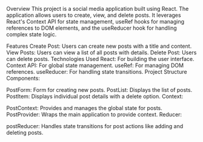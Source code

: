 Overview
This project is a social media application built using React. The application allows users to create, view, and delete posts. It leverages React's Context API for state management, useRef hooks for managing references to DOM elements, and the useReducer hook for handling complex state logic.

Features
Create Post: Users can create new posts with a title and content.
View Posts: Users can view a list of all posts with details.
Delete Post: Users can delete posts.
Technologies Used
React: For building the user interface.
Context API: For global state management.
useRef: For managing DOM references.
useReducer: For handling state transitions.
Project Structure
Components:

PostForm: Form for creating new posts.
PostList: Displays the list of posts.
PostItem: Displays individual post details with a delete option.
Context:

PostContext: Provides and manages the global state for posts.
PostProvider: Wraps the main application to provide context.
Reducer:

postReducer: Handles state transitions for post actions like adding and deleting posts.
